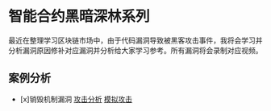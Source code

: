 # 智能合约黑暗深林系列
最近在整理学习区块链市场中，由于代码漏洞导致被黑客攻击事件，我将会学习并分析漏洞原因修补对应漏洞并分析给大家学习参考。所有漏洞将会录制对应视频。

## 案例分析
- [x]销毁机制漏洞 [攻击分析]("./contracts/HealthToken/HealthToken.md") [模拟攻击](./scripts/HealthToken.ts)

